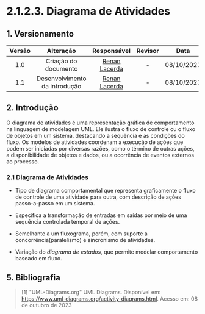 # 2.1.2.3. Diagrama de Atividades

## 1. Versionamento


| Versão |           Alteração           |  Responsável   |   Revisor    | Data |
| :----: | :-------------------------------------------------: | :----------------: | :----------------: | :---: |
| 1.0  | Criação do documento  | [Renan Lacerda](https://github.com/lacerdaRenan) | - | 08/10/2023 |
| 1.1  | Desenvolvimento da introdução| [Renan Lacerda](https://github.com/lacerdaRenan) | - | 08/10/2023 |

## 2. Introdução

O diagrama de atividades é uma representação gráfica de comportamento na linguagem de modelagem UML. Ele ilustra o fluxo de controle ou o fluxo de objetos em um sistema, destacando a sequência e as condições do fluxo. Os modelos de atividades coordenam a execução de ações que podem ser iniciadas por diversas razões, como o término de outras ações, a disponibilidade de objetos e dados, ou a ocorrência de eventos externos ao processo.

### 2.1 Diagrama de Atividades
    
- Tipo de diagrama comportamental que representa graficamente o fluxo de controle de uma atividade para outra, com descrição de ações passo-a-passo em um sistema.

- Especifica a transformação de entradas em saídas por meio de uma sequência controlada temporal de ações.

- Semelhante a um fluxograma, porém, com suporte a concorrência(paralelismo) e sincronismo de atividades.

- Variação do *diagrama de estados*, que permite modelar comportamento baseado em fluxo.


## 5. Bibliografia


> [1] "UML-Diagrams.org" UML Diagrams. Disponível em: https://www.uml-diagrams.org/activity-diagrams.html. Acesso em: 08 de outubro de 2023
